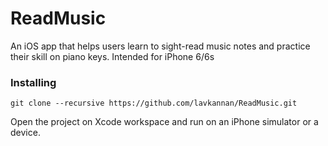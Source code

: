 # ReadMusic

An iOS app that helps users learn to sight-read music notes and practice their skill on piano keys.
Intended for iPhone 6/6s

### Installing 

`git clone --recursive https://github.com/lavkannan/ReadMusic.git`

Open the project on Xcode workspace and run on an iPhone simulator or a device.
